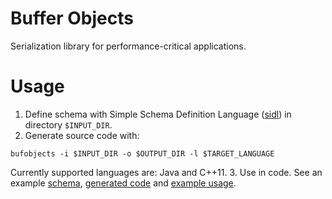 # Buffer Objects
Serialization library for performance-critical applications.

# Usage
1. Define schema with Simple Schema Definition Language ([sidl](https://github.com/paidgeek/sidl)) in directory `$INPUT_DIR`.
2. Generate source code with:
  ```
  bufobjects -i $INPUT_DIR -o $OUTPUT_DIR -l $TARGET_LANGUAGE
  ```
  Currently supported languages are: Java and C++11.
3. Use in code. See an example [schema](https://github.com/paidgeek/bufobjects/tree/master/src/test/resources/rpg), [generated code](https://github.com/paidgeek/bufobjects/tree/master/src/test/java/rpg) and [example usage](https://github.com/paidgeek/bufobjects/blob/master/src/test/java/RPGTest.java).
